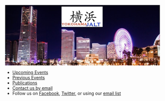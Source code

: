 <img align="center" src="images/banner.jpg">

* [Upcoming Events](https://jalt.org/groups/chapters/yokohama)
* [Previous Events](previousevents)
* [Publications](publications)
* [Contact us by email](https://jalt.org/email/node/36/field_group_email)
* Follow us on [Facebook](https://www.facebook.com/YoJALT), [Twitter](http://twitter.com/YokohamaJalt), or using our [email list](https://mailchi.mp/841ad2c9e600/signupyojalt)

